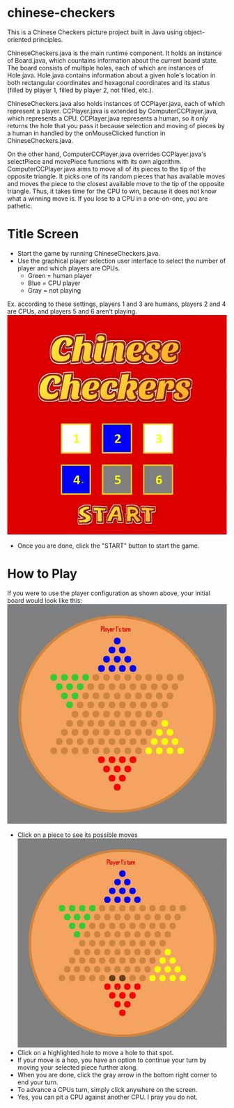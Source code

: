 # chinese-checkers
This is a Chinese Checkers picture project built in Java using object-oriented principles. 

ChineseCheckers.java is the main runtime component. It holds an instance of Board.java, which countains information about the current board state. The board consists of multiple holes, each of which are instances of Hole.java. Hole.java contains information about a given hole's location in both rectangular coordinates and hexagonal coordinates and its status (filled by player 1, filled by player 2, not filled, etc.). 

ChineseCheckers.java also holds instances of CCPlayer.java, each of which represent a player. CCPlayer.java is extended by ComputerCCPlayer.java, which represents a CPU. CCPlayer.java represents a human, so it only returns the hole that you pass it because selection and moving of pieces by a human in handled by the onMouseClicked function in ChineseCheckers.java. 

On the other hand, ComputerCCPlayer.java overrides CCPlayer.java's selectPiece and movePiece functions with its own algorithm. ComputerCCPlayer.java aims to move all of its pieces to the tip of the opposite triangle. It picks one of its random pieces that has available moves and moves the piece to the closest available move to the tip of the opposite triangle. Thus, it takes time for the CPU to win, because it does not know what a winning move is. If you lose to a CPU in a one-on-one, you are pathetic.

# Title Screen
- Start the game by running ChineseCheckers.java.
- Use the graphical player selection user interface to select the number of player and which players are CPUs.
  - Green = human player
  - Blue = CPU player
  - Gray = not playing
  
 Ex. according to these settings, players 1 and 3 are humans, players 2 and 4 are CPUs, and players 5 and 6 aren't playing.
 ![Example player configuration](https://github.com/tytot/chinese-checkers/blob/master/titleexample.JPG)
- Once you are done, click the "START" button to start the game.

# How to Play
If you were to use the player configuration as shown above, your initial board would look like this:
 ![Initial board](https://github.com/tytot/chinese-checkers/blob/master/play1.JPG)
- Click on a piece to see its possible moves
 ![Possible moves shown](https://github.com/tytot/chinese-checkers/blob/master/play2.JPG)
- Click on a highlighted hole to move a hole to that spot.
- If your move is a hop, you have an option to continue your turn by moving your selected piece further along.
- When you are done, click the gray arrow in the bottom right corner to end your turn.
- To advance a CPUs turn, simply click anywhere on the screen.
- Yes, you can pit a CPU against another CPU. I pray you do not.
